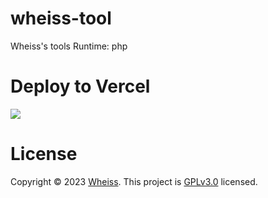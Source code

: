 # wheiss-tool
Wheiss's tools
Runtime: php

# Deploy to Vercel
<a href="https://vercel.com/new/import?s=https://github.com/qingying2022/wheiss-tool/blob/main/"><img src="https://vercel.com/button"></a>

# License
Copyright © 2023 <a href="https://www.wheiss.com/">Wheiss</a>. This project is <a href="https://github.com/qingying2022/wheiss-tool/blob/main/LICENSE">GPLv3.0</a> licensed.
